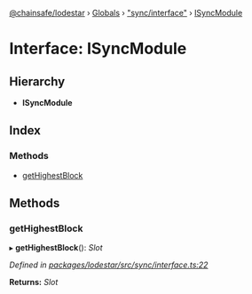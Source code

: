 [@chainsafe/lodestar](../README.md) › [Globals](../globals.md) › ["sync/interface"](../modules/_sync_interface_.md) › [ISyncModule](_sync_interface_.isyncmodule.md)

# Interface: ISyncModule

## Hierarchy

* **ISyncModule**

## Index

### Methods

* [getHighestBlock](_sync_interface_.isyncmodule.md#gethighestblock)

## Methods

###  getHighestBlock

▸ **getHighestBlock**(): *Slot*

*Defined in [packages/lodestar/src/sync/interface.ts:22](https://github.com/ChainSafe/lodestar/blob/618cb3037/packages/lodestar/src/sync/interface.ts#L22)*

**Returns:** *Slot*
